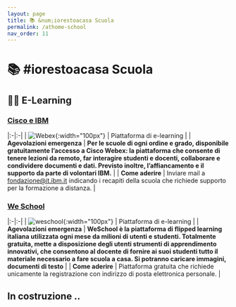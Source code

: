 ```yaml
---
layout: page
title: 📚 &num;iorestoacasa Scuola
permalink: /athome-school
nav_order: 11
---
```


# 📚 #iorestoacasa Scuola

## 👨‍🏫 E-Learning

### **[Cisco e IBM][cisco]** 

|:-|:-|
| ![Webex][logo-webex]{:width="100px"} | Piattaforma di e-learning |
| **Agevolazioni emergenza** | **Per le scuole di ogni ordine e grado, disponibile gratuitamente l’accesso a Cisco Webex: la piattaforma che consente di tenere lezioni da remoto, far interagire studenti e docenti, collaborare e condividere documenti e dati. Previsto inoltre, l’affiancamento e il supporto da parte di volontari IBM.** |
| **Come aderire** | Inviare mail a fondazione@it.ibm.it indicando i recapiti della scuola che richiede supporto per la formazione a distanza. |

### **[We School][weschool]** 

|:-|:-|
| ![weschool][logo-weschool]{:width="100px"} | Piattaforma di e-learning |
| **Agevolazioni emergenza** | **WeSchool è la piattaforma di flipped learning italiana utilizzata ogni mese da milioni di utenti e studenti. Totalmente gratuita, mette a disposizione degli utenti strumenti di apprendimento innovativi, che consentono al docente di fornire ai suoi studenti tutto il materiale necessario a fare scuola a casa. Si potranno caricare immagini, documenti di testo** |
| **Come aderire** | Piattaforma gratuita che richiede unicamente la registrazione con indirizzo di posta elettronica personale. |

[cisco]: mailto:fondazione@it.ibm.com
[weschool]: https://www.weschool.com
[logo-webex]: https://solidarietadigitale.agid.gov.it/img/company/ciscoibm.png
[logo-weschool]: https://www.weschool.com/img/main-logo-blue.svg

## In costruzione ..